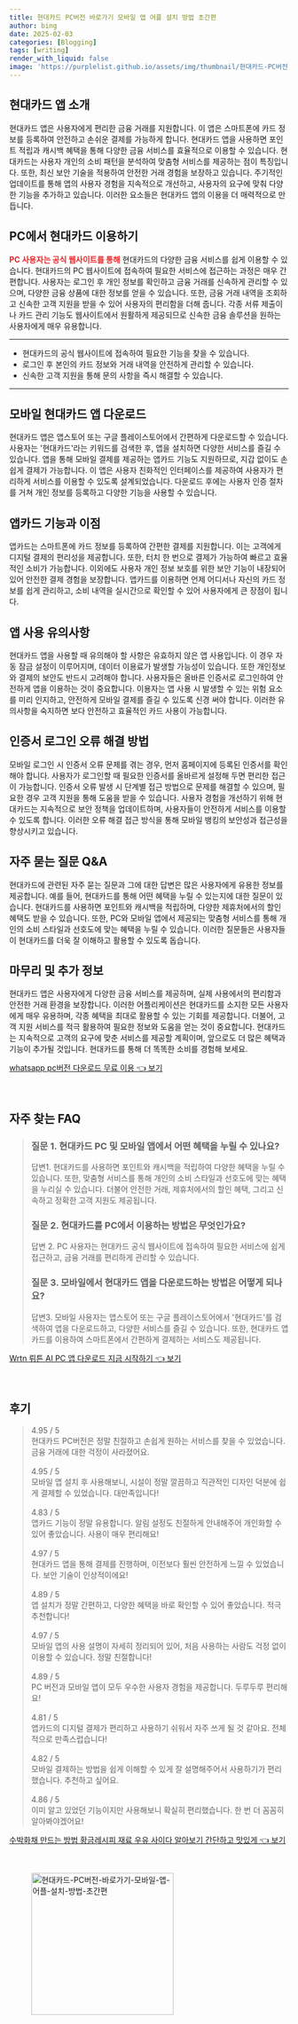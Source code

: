 ```yaml
---
title: 현대카드 PC버전 바로가기 모바일 앱 어플 설치 방법 초간편
author: bing
date: 2025-02-03
categories: [Blogging]
tags: [writing]
render_with_liquid: false
image: 'https://purplelist.github.io/assets/img/thumbnail/현대카드-PC버전-바로가기-모바일-앱-어플-설치-방법-초간편.webp'
---
```



<h2 id='현대카드-앱-소개'>현대카드 앱 소개</h2>

<p>현대카드 앱은 사용자에게 편리한 금융 거래를 지원합니다. 이 앱은 스마트폰에 카드 정보를 등록하여 안전하고 손쉬운 결제를 가능하게 합니다. 현대카드 앱을 사용하면 포인트 적립과 캐시백 혜택을 통해 다양한 금융 서비스를 효율적으로 이용할 수 있습니다. 현대카드는 사용자 개인의 소비 패턴을 분석하여 맞춤형 서비스를 제공하는 점이 특징입니다. 또한, 최신 보안 기술을 적용하여 안전한 거래 경험을 보장하고 있습니다. 주기적인 업데이트를 통해 앱의 사용자 경험을 지속적으로 개선하고, 사용자의 요구에 맞춰 다양한 기능을 추가하고 있습니다. 이러한 요소들은 현대카드 앱의 이용을 더 매력적으로 만듭니다.</p>

<h2 id='PC에서-현대카드-이용하기'>PC에서 현대카드 이용하기</h2>

<p><b><span style="color: #ee2323;">PC 사용자는 공식 웹사이트를 통해</span></b> 현대카드의 다양한 금융 서비스를 쉽게 이용할 수 있습니다. 현대카드의 PC 웹사이트에 접속하여 필요한 서비스에 접근하는 과정은 매우 간편합니다. 사용자는 로그인 후 개인 정보를 확인하고 금융 거래를 신속하게 관리할 수 있으며, 다양한 금융 상품에 대한 정보를 얻을 수 있습니다. 또한, 금융 거래 내역을 조회하고 신속한 고객 지원을 받을 수 있어 사용자의 편리함을 더해 줍니다. 각종 서류 제출이나 카드 관리 기능도 웹사이트에서 원활하게 제공되므로 신속한 금융 솔루션을 원하는 사용자에게 매우 유용합니다.</p>

<hr />

<ul>
    <li>현대카드의 공식 웹사이트에 접속하여 필요한 기능을 찾을 수 있습니다.</li>
    <li>로그인 후 본인의 카드 정보와 거래 내역을 안전하게 관리할 수 있습니다.</li>
    <li>신속한 고객 지원을 통해 문의 사항을 즉시 해결할 수 있습니다.</li>
</ul>

<hr />

<h2 id='모바일-현대카드-앱-다운로드'>모바일 현대카드 앱 다운로드</h2>

<p>현대카드 앱은 앱스토어 또는 구글 플레이스토어에서 간편하게 다운로드할 수 있습니다. 사용자는 '현대카드'라는 키워드를 검색한 후, 앱을 설치하면 다양한 서비스를 즐길 수 있습니다. 앱을 통해 모바일 결제를 제공하는 앱카드 기능도 지원하므로, 지갑 없이도 손쉽게 결제가 가능합니다. 이 앱은 사용자 친화적인 인터페이스를 제공하여 사용자가 편리하게 서비스를 이용할 수 있도록 설계되었습니다. 다운로드 후에는 사용자 인증 절차를 거쳐 개인 정보를 등록하고 다양한 기능을 사용할 수 있습니다.</p>

<h2 id='앱카드-기능과-이점'>앱카드 기능과 이점</h2>

<p>앱카드는 스마트폰에 카드 정보를 등록하여 간편한 결제를 지원합니다. 이는 고객에게 디지털 결제의 편리성을 제공합니다. 또한, 터치 한 번으로 결제가 가능하여 빠르고 효율적인 소비가 가능합니다. 이외에도 사용자 개인 정보 보호를 위한 보안 기능이 내장되어 있어 안전한 결제 경험을 보장합니다. 앱카드를 이용하면 언제 어디서나 자신의 카드 정보를 쉽게 관리하고, 소비 내역을 실시간으로 확인할 수 있어 사용자에게 큰 장점이 됩니다.</p>

<h2 id='앱사용-유의사항'>앱 사용 유의사항</h2>

<p>현대카드 앱을 사용할 때 유의해야 할 사항은 유효하지 않은 앱 사용입니다. 이 경우 자동 잠금 설정이 이루어지며, 데이터 이용료가 발생할 가능성이 있습니다. 또한 개인정보와 결제의 보안도 반드시 고려해야 합니다. 사용자들은 올바른 인증서로 로그인하여 안전하게 앱을 이용하는 것이 중요합니다. 이용자는 앱 사용 시 발생할 수 있는 위험 요소를 미리 인지하고, 안전하게 모바일 결제를 즐길 수 있도록 신경 써야 합니다. 이러한 유의사항을 숙지하면 보다 안전하고 효율적인 카드 사용이 가능합니다.</p>

<h2 id='인증서-로그인-오류-해결-방법'>인증서 로그인 오류 해결 방법</h2>

<p>모바일 로그인 시 인증서 오류 문제를 겪는 경우, 먼저 홈페이지에 등록된 인증서를 확인해야 합니다. 사용자가 로그인할 때 필요한 인증서를 올바르게 설정해 두면 편리한 접근이 가능합니다. 인증서 오류 발생 시 단계별 접근 방법으로 문제를 해결할 수 있으며, 필요한 경우 고객 지원을 통해 도움을 받을 수 있습니다. 사용자 경험을 개선하기 위해 현대카드는 지속적으로 보안 정책을 업데이트하며, 사용자들이 안전하게 서비스를 이용할 수 있도록 합니다. 이러한 오류 해결 접근 방식을 통해 모바일 뱅킹의 보안성과 접근성을 향상시키고 있습니다.</p>

<h2 id='자주-묻는-질문-Q&A'>자주 묻는 질문 Q&A</h2>

<p>현대카드에 관련된 자주 묻는 질문과 그에 대한 답변은 많은 사용자에게 유용한 정보를 제공합니다. 예를 들어, 현대카드를 통해 어떤 혜택을 누릴 수 있는지에 대한 질문이 있습니다. 현대카드를 사용하면 포인트와 캐시백을 적립하며, 다양한 제휴처에서의 할인 혜택도 받을 수 있습니다. 또한, PC와 모바일 앱에서 제공되는 맞춤형 서비스를 통해 개인의 소비 스타일과 선호도에 맞는 혜택을 누릴 수 있습니다. 이러한 질문들은 사용자들이 현대카드를 더욱 잘 이해하고 활용할 수 있도록 돕습니다.</p>

<h2 id='마무리-및-추가-정보'>마무리 및 추가 정보</h2>

<p>현대카드 앱은 사용자에게 다양한 금융 서비스를 제공하며, 실제 사용에서의 편리함과 안전한 거래 환경을 보장합니다. 이러한 어플리케이션은 현대카드를 소지한 모든 사용자에게 매우 유용하며, 각종 혜택을 최대로 활용할 수 있는 기회를 제공합니다. 더불어, 고객 지원 서비스를 적극 활용하여 필요한 정보와 도움을 얻는 것이 중요합니다. 현대카드는 지속적으로 고객의 요구에 맞춘 서비스를 제공할 계획이며, 앞으로도 더 많은 혜택과 기능이 추가될 것입니다. 현대카드를 통해 더 똑똑한 소비를 경험해 보세요.</p>


<p><a class="click-button" title="whatsapp pc버전 다운로드 무료 이용" href="https://purplelist.github.io/posts/whatsapp-pc%EB%B2%84%EC%A0%84-%EB%8B%A4%EC%9A%B4%EB%A1%9C%EB%93%9C-%EB%AC%B4%EB%A3%8C-%EC%9D%B4%EC%9A%A9/" rel="dofollow">whatsapp pc버전 다운로드 무료 이용 👈 보기</a></p><br>
<h2 id='자주_찾는_FAQ'>자주 찾는 FAQ</h2>
<div itemscope="" itemtype="https://schema.org/FAQPage"> 
<blockquote> 
<div itemscope="" itemprop="mainEntity" itemtype="https://schema.org/Question"> 
<h3 itemprop="name">질문 1. 현대카드 PC 및 모바일 앱에서 어떤 혜택을 누릴 수 있나요?</h3> 
<div itemscope="" itemprop="acceptedAnswer" itemtype="https://schema.org/Answer"> 
<span itemprop="text"> 
<p>답변1. 현대카드를 사용하면 포인트와 캐시백을 적립하여 다양한 혜택을 누릴 수 있습니다. 또한, 맞춤형 서비스를 통해 개인의 소비 스타일과 선호도에 맞는 혜택을 누리실 수 있습니다. 더불어 안전한 거래, 제휴처에서의 할인 혜택, 그리고 신속하고 정확한 고객 지원도 제공됩니다.</p> 
</span> 
</div> 
</div> 

<div itemscope="" itemprop="mainEntity" itemtype="https://schema.org/Question"> 
<h3 itemprop="name">질문 2. 현대카드를 PC에서 이용하는 방법은 무엇인가요?</h3> 
<div itemscope="" itemprop="acceptedAnswer" itemtype="https://schema.org/Answer"> 
<span itemprop="text"> 
<p>답변 2. PC 사용자는 현대카드 공식 웹사이트에 접속하여 필요한 서비스에 쉽게 접근하고, 금융 거래를 편리하게 관리할 수 있습니다.</p> 
</span> 
</div> 
</div> 

<div itemscope="" itemprop="mainEntity" itemtype="https://schema.org/Question"> 
<h3 itemprop="name">질문 3. 모바일에서 현대카드 앱을 다운로드하는 방법은 어떻게 되나요?</h3> 
<div itemscope="" itemprop="acceptedAnswer" itemtype="https://schema.org/Answer"> 
<span itemprop="text"> 
<p>답변3. 모바일 사용자는 앱스토어 또는 구글 플레이스토어에서 '현대카드'를 검색하여 앱을 다운로드하고, 다양한 서비스를 즐길 수 있습니다. 또한, 현대카드 앱카드를 이용하여 스마트폰에서 간편하게 결제하는 서비스도 제공됩니다.</p> 
</span> 
</div> 
</div> 
</blockquote> 
</div>
<p><a class="click-button" title="Wrtn 뤼튼 AI PC 앱 다운로드 지금 시작하기" href="https://purplelist.github.io/posts/Wrtn-%EB%A4%BC%ED%8A%BC-AI-PC-%EC%95%B1-%EB%8B%A4%EC%9A%B4%EB%A1%9C%EB%93%9C-%EC%A7%80%EA%B8%88-%EC%8B%9C%EC%9E%91%ED%95%98%EA%B8%B0/" rel="dofollow">Wrtn 뤼튼 AI PC 앱 다운로드 지금 시작하기 👈 보기</a></p><br>
<h2 id='후기'>후기</h2>
<div itemscope itemtype="https://schema.org/Product">
  <blockquote>
  <div itemprop="review" itemscope itemtype="https://schema.org/Review">
      <div itemprop="reviewRating" itemscope itemtype="https://schema.org/Rating"> <span itemprop="ratingValue">4.95</span> / <span itemprop="bestRating">5</span> </div>
      <span itemprop="reviewBody">현대카드 PC버전은 정말 친절하고 손쉽게 원하는 서비스를 찾을 수 있었습니다. 금융 거래에 대한 걱정이 사라졌어요.</span>
  </div>
  <br>
  <div itemprop="review" itemscope itemtype="https://schema.org/Review">
      <div itemprop="reviewRating" itemscope itemtype="https://schema.org/Rating"> <span itemprop="ratingValue">4.95</span> / <span itemprop="bestRating">5</span> </div>
      <span itemprop="reviewBody">모바일 앱 설치 후 사용해보니, 시설이 정말 깔끔하고 직관적인 디자인 덕분에 쉽게 결제할 수 있었습니다. 대만족입니다!</span>
  </div>
  <br>
  <div itemprop="review" itemscope itemtype="https://schema.org/Review">
      <div itemprop="reviewRating" itemscope itemtype="https://schema.org/Rating"> <span itemprop="ratingValue">4.83</span> / <span itemprop="bestRating">5</span> </div>
      <span itemprop="reviewBody">앱카드 기능이 정말 유용합니다. 알림 설정도 친절하게 안내해주어 개인화할 수 있어 좋았습니다. 사용이 매우 편리해요!</span>
  </div>
  <br>
  <div itemprop="review" itemscope itemtype="https://schema.org/Review">
      <div itemprop="reviewRating" itemscope itemtype="https://schema.org/Rating"> <span itemprop="ratingValue">4.97</span> / <span itemprop="bestRating">5</span> </div>
      <span itemprop="reviewBody">현대카드 앱을 통해 결제를 진행하며, 이전보다 훨씬 안전하게 느낄 수 있었습니다. 보안 기술이 인상적이에요!</span>
  </div>
  <br>
  <div itemprop="review" itemscope itemtype="https://schema.org/Review">
      <div itemprop="reviewRating" itemscope itemtype="https://schema.org/Rating"> <span itemprop="ratingValue">4.89</span> / <span itemprop="bestRating">5</span> </div>
      <span itemprop="reviewBody">앱 설치가 정말 간편하고, 다양한 혜택을 바로 확인할 수 있어 좋았습니다. 적극 추천합니다!</span>
  </div>
  <br>
  <div itemprop="review" itemscope itemtype="https://schema.org/Review">
      <div itemprop="reviewRating" itemscope itemtype="https://schema.org/Rating"> <span itemprop="ratingValue">4.97</span> / <span itemprop="bestRating">5</span> </div>
      <span itemprop="reviewBody">모바일 앱의 사용 설명이 자세히 정리되어 있어, 처음 사용하는 사람도 걱정 없이 이용할 수 있습니다. 정말 친절합니다!</span>
  </div>
  <br>
  <div itemprop="review" itemscope itemtype="https://schema.org/Review">
      <div itemprop="reviewRating" itemscope itemtype="https://schema.org/Rating"> <span itemprop="ratingValue">4.89</span> / <span itemprop="bestRating">5</span> </div>
      <span itemprop="reviewBody">PC 버전과 모바일 앱이 모두 우수한 사용자 경험을 제공합니다. 두루두루 편리해요!</span>
  </div>
  <br>
  <div itemprop="review" itemscope itemtype="https://schema.org/Review">
      <div itemprop="reviewRating" itemscope itemtype="https://schema.org/Rating"> <span itemprop="ratingValue">4.81</span> / <span itemprop="bestRating">5</span> </div>
      <span itemprop="reviewBody">앱카드의 디지털 결제가 편리하고 사용하기 쉬워서 자주 쓰게 될 것 같아요. 전체적으로 만족스럽습니다!</span>
  </div>
  <br>
  <div itemprop="review" itemscope itemtype="https://schema.org/Review">
      <div itemprop="reviewRating" itemscope itemtype="https://schema.org/Rating"> <span itemprop="ratingValue">4.82</span> / <span itemprop="bestRating">5</span> </div>
      <span itemprop="reviewBody">모바일 결제하는 방법을 쉽게 이해할 수 있게 잘 설명해주어서 사용하기가 편리했습니다. 추천하고 싶어요.</span>
  </div>
  <br>
  <div itemprop="review" itemscope itemtype="https://schema.org/Review">
      <div itemprop="reviewRating" itemscope itemtype="https://schema.org/Rating"> <span itemprop="ratingValue">4.86</span> / <span itemprop="bestRating">5</span> </div>
      <span itemprop="reviewBody">이미 알고 있었던 기능이지만 사용해보니 확실히 편리했습니다. 한 번 더 꼼꼼히 알아봐야겠어요!</span>
  </div>
  </blockquote>
</div>
<p><a class="click-button" title="수박화채 만드는 방법 황금레시피 재료 우유 사이다 알아보기 간단하고 맛있게" href="https://purplelist.github.io/posts/%EC%88%98%EB%B0%95%ED%99%94%EC%B1%84-%EB%A7%8C%EB%93%9C%EB%8A%94-%EB%B0%A9%EB%B2%95-%ED%99%A9%EA%B8%88%EB%A0%88%EC%8B%9C%ED%94%BC-%EC%9E%AC%EB%A3%8C-%EC%9A%B0%EC%9C%A0-%EC%82%AC%EC%9D%B4%EB%8B%A4-%EC%95%8C%EC%95%84%EB%B3%B4%EA%B8%B0-%EA%B0%84%EB%8B%A8%ED%95%98%EA%B3%A0-%EB%A7%9B%EC%9E%88%EA%B2%8C/" rel="dofollow">수박화채 만드는 방법 황금레시피 재료 우유 사이다 알아보기 간단하고 맛있게 👈 보기</a></p><br>
<figure class="image"><img src="https://purplelist.github.io/assets/img/thumbnail/현대카드-PC버전-바로가기-모바일-앱-어플-설치-방법-초간편.webp" alt="현대카드-PC버전-바로가기-모바일-앱-어플-설치-방법-초간편" width="256" height="256"></figure>